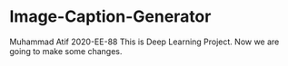 # Image-Caption-Generator
Muhammad Atif
2020-EE-88
This is Deep Learning Project.
Now we are going to make some changes.
